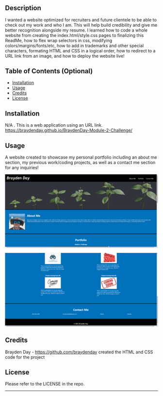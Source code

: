 # <BraydenDay-Module-2-Challenge>

## Description

I wanted a website optimized for recruiters and future clientele to be able to check out my work and who I am. This will help build credibility and give me better recognition alongside my resume. I learned how to code a whole website from creating the index.html/style.css pages to finalizing this ReadMe, how to flex wrap selectors in css, modifying colors/margins/fonts/etc, how to add in trademarks and other special characters, formating HTML and CSS in a logical order, how to redirect to a URL link from an image, and how to deploy the website live!

## Table of Contents (Optional)

- [Installation](#installation)
- [Usage](#usage)
- [Credits](#credits)
- [License](#license)

## Installation

N/A . This is a web application using an URL link. https://braydenday.github.io/BraydenDay-Module-2-Challenge/

## Usage

A website created to showcase my personal portfolio including an about me section, my previous work/coding projects, as well as a contact me section for any inquiries!

![top half of the page](/assets/Screenshot1.png?raw=true "Top Half of the URL Page")

![bottom half of the page](/assets/Screenshot2.png?raw=true "Bottom Half of the URL Page")

## Credits

Brayden Day - https://github.com/braydenday created the HTML and CSS code for the project

## License

Please refer to the LICENSE in the repo.

---